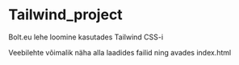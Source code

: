 # Tailwind_project
Bolt.eu lehe loomine kasutades Tailwind CSS-i

Veebilehte võimalik näha alla laadides failid ning avades index.html
